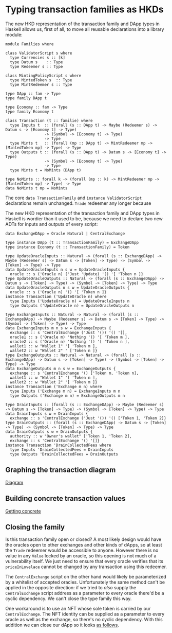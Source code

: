 # Typing transaction families as HKDs

<!--
~~~ {.haskell}
{-# LANGUAGE DataKinds, DuplicateRecordFields, GADTs, FlexibleInstances, OverloadedStrings,
             KindSignatures, StandaloneKindSignatures, NoStarIsType,
             PolyKinds, RankNTypes, TypeApplications, TypeFamilies, UndecidableInstances #-}

module HKD where

import Data.Functor.Const (Const (Const))
import Data.Kind (Type)
import Data.Map (Map)
import qualified Data.Map as Map
import GHC.TypeLits (Symbol)
import Numeric.Natural (Natural)

import Family
~~~
-->

The new HKD representation of the transaction family and DApp types in Haskell allows us, first of all, to move all
reusable declarations into a library module:

~~~ {.haskell.ignore}
module Families where

class ValidatorScript s where
  type Currencies s :: [k]
  type Datum s    :: Type
  type Redeemer s :: Type

class MintingPolicyScript s where
  type MintedToken s  :: Type
  type MintRedeemer s :: Type

type DApp :: fam -> Type
type family DApp t

type Economy :: fam -> Type
type family Economy t

class Transaction (t :: familie) where
  type Inputs t  :: (forall (s :: DApp t) -> Maybe (Redeemer s) -> Datum s -> [Economy t] -> Type)
                 -> (Symbol -> [Economy t] -> Type)
                 -> Type
  type Mints t   :: (forall (mp :: DApp t) -> MintRedeemer mp -> [MintedToken mp] -> Type) -> Type
  type Outputs t :: (forall (s :: DApp t) -> Datum s -> [Economy t] -> Type)
                 -> (Symbol -> [Economy t] -> Type)
                 -> Type
  type Mints t = NoMints (DApp t)

type NoMints :: forall k -> (forall (mp :: k) -> MintRedeemer mp -> [MintedToken mp] -> Type) -> Type
data NoMints t mp = NoMints
~~~

The core `data TransactionFamily` and `instance ValidatorScript` declarations remain unchanged.
`Trade` redeemer any longer because

<!--
~~~ {.haskell}
data TransactionFamily =
  UpdateOracle Natural
  | Exchange Natural Natural
  | DrainCollectedFees
data Token = Token Natural | ScriptAda

data OracleRedeemer (n :: Natural) = Update

instance ValidatorScript ('Oracle n) where
  type Currencies ('Oracle n) = '[ 'Token n ]
  type Datum ('Oracle n) = ()
  type Redeemer ('Oracle n) = OracleRedeemer n
instance ValidatorScript 'CentralExchange where
  type Currencies 'CentralExchange = '[ 'Ada ]
  type Datum 'CentralExchange = ()
  type Redeemer 'CentralExchange = ()
~~~
-->

The new HKD representation of the transaction family and DApp types in Haskell is wordier than it used to be, because
we need to declare two new ADTs for inputs and outputs of every script:

~~~ {.haskell}
data ExchangeDApp = Oracle Natural | CentralExchange

type instance DApp (t :: TransactionFamily) = ExchangeDApp
type instance Economy (t :: TransactionFamily) = Token

type UpdateOracleInputs :: Natural -> (forall (s :: ExchangeDApp) -> Maybe (Redeemer s) -> Datum s -> [Token] -> Type) -> (Symbol -> [Token] -> Type) -> Type
data UpdateOracleInputs n s w = UpdateOracleInputs {
  oracle :: s ('Oracle n) ('Just 'Update) '() '[ 'Token n ]}
type UpdateOracleOutputs :: Natural -> (forall (s :: ExchangeDApp) -> Datum s -> [Token] -> Type) -> (Symbol -> [Token] -> Type) -> Type
data UpdateOracleOutputs n s w = UpdateOracleOutputs {
  oracle :: s ('Oracle n) '() '[ 'Token n ]}
instance Transaction ('UpdateOracle n) where
  type Inputs ('UpdateOracle n) = UpdateOracleInputs n
  type Outputs ('UpdateOracle n) = UpdateOracleOutputs n

type ExchangeInputs :: Natural -> Natural -> (forall (s :: ExchangeDApp) -> Maybe (Redeemer s) -> Datum s -> [Token] -> Type) -> (Symbol -> [Token] -> Type) -> Type
data ExchangeInputs m n s w = ExchangeInputs {
  exchange :: s 'CentralExchange ('Just '()) '() '[],
  oracle1 :: s ('Oracle m) 'Nothing '() '[ 'Token m ],
  oracle2 :: s ('Oracle n) 'Nothing '() '[ 'Token n ],
  wallet1 :: w "Wallet 1" '[ 'Token m ],
  wallet2 :: w "Wallet 2" ' ['Token n ]}
type ExchangeOutputs :: Natural -> Natural -> (forall (s :: ExchangeDApp) -> Datum s -> [Token] -> Type) -> (Symbol -> [Token] -> Type) -> Type
data ExchangeOutputs m n s w = ExchangeOutputs {
  exchange :: s 'CentralExchange '() ['Token m, 'Token n],
  wallet1 :: w "Wallet 1" '[ 'Token n ],
  wallet2 :: w "Wallet 2" '[ 'Token m ]}
instance Transaction ('Exchange m n) where
  type Inputs ('Exchange m n) = ExchangeInputs m n
  type Outputs ('Exchange m n) = ExchangeOutputs m n

type DrainInputs :: (forall (s :: ExchangeDApp) -> Maybe (Redeemer s) -> Datum s -> [Token] -> Type) -> (Symbol -> [Token] -> Type) -> Type
data DrainInputs s w = DrainInputs {
  exchange :: s 'CentralExchange ('Just '()) '() ['Token 1, 'Token 2]}
type DrainOutputs :: (forall (s :: ExchangeDApp) -> Datum s -> [Token] -> Type) -> (Symbol -> [Token] -> Type) -> Type
data DrainOutputs s w = DrainOutputs {
  authority :: w "Owner's wallet" ['Token 1, 'Token 2],
  exchange :: s 'CentralExchange '() '[]}
instance Transaction 'DrainCollectedFees where
  type Inputs 'DrainCollectedFees = DrainInputs
  type Outputs 'DrainCollectedFees = DrainOutputs
~~~

## Graphing the transaction diagram

[Diagram](Diagram.md)

## Building concrete transaction values

[Getting concrete](Values.md)

## Closing the family

Is this transaction family open or closed? A most likely design would have the
oracles open to other exchanges and other kinds of dApps, so at least the
`Trade` redeemer would be accessible to anyone. However there is no value in any
`Value` locked by an oracle, so this opening is not much of a vulnerability
itself. We just need to ensure that every oracle verifies that its
`priceInLovelace` cannot be changed by any transaction using this redeemer.

The `CentralExchange` script on the other hand would likely be parameterized
by a whitelist of accepted oracles. Unfortunately the same method can't be
applied in the opposite direction: if we tried to *also* supply the
`CentralExchange` script address as a parameter to every oracle there'd be a
cyclic dependency. We can't close the type family this way.

One workaround is to use an NFT whose sole token is carried by our
`CentralExchange`. The NFT identity can be supplied as a parameter to every
oracle as well as the exchange, so there's no cyclic dependency. With this
addition we can close our dApp so it looks [as follows](NFT.md).
